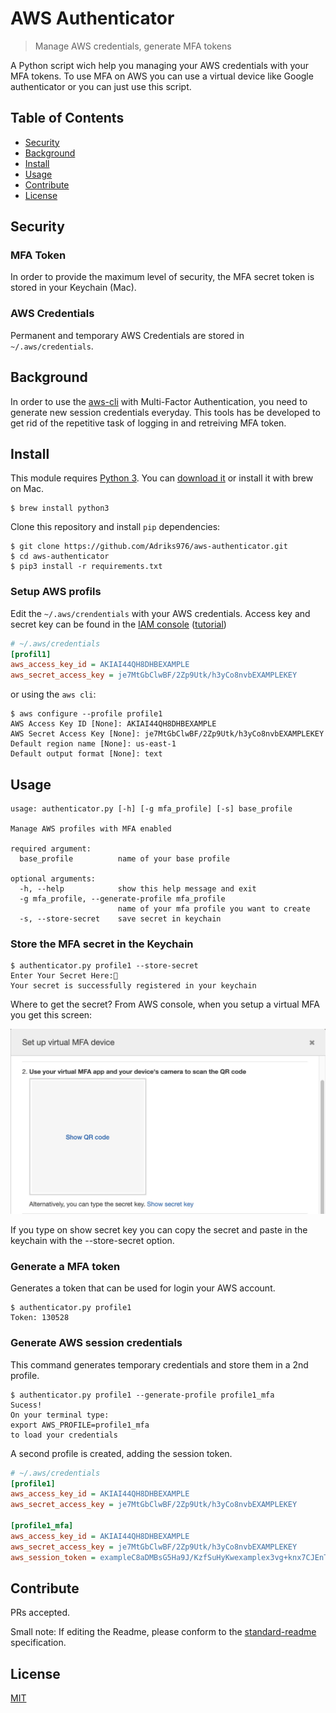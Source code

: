 # AWS Authenticator

> Manage AWS credentials, generate MFA tokens

A Python script wich help you managing your AWS credentials with your MFA tokens.
To use MFA on AWS you can use a virtual device like Google authenticator or you can just use this script.

## Table of Contents

- [Security](#security)
- [Background](#background)
- [Install](#install)
- [Usage](#usage)
- [Contribute](#contribute)
- [License](#license)

## Security

### MFA Token

In order to provide the maximum level of security, the MFA secret token is stored in your Keychain (Mac).

### AWS Credentials

Permanent and temporary AWS Credentials are stored in `~/.aws/credentials`.

## Background

In order to use the [aws-cli](https://aws.amazon.com/cli/) with Multi-Factor Authentication, you need to generate new session credentials everyday. This tools has be developed to get rid of the repetitive task of logging in and retreiving MFA token.

## Install

This module requires [Python 3](https://www.python.org/downloads/).
You can [download it](https://www.python.org/downloads/) or install it with brew on Mac.

```
$ brew install python3
```

Clone this repository and install `pip` dependencies:

```
$ git clone https://github.com/Adriks976/aws-authenticator.git
$ cd aws-authenticator
$ pip3 install -r requirements.txt
```

### Setup AWS profils

Edit the `~/.aws/crendentials` with your AWS credentials. Access key and secret key can be found in the [IAM console](https://console.aws.amazon.com/iam/home?#home) ([tutorial](https://docs.aws.amazon.com/cli/latest/userguide/cli-chap-getting-started.html))

```ini
# ~/.aws/credentials
[profil1]
aws_access_key_id = AKIAI44QH8DHBEXAMPLE
aws_secret_access_key = je7MtGbClwBF/2Zp9Utk/h3yCo8nvbEXAMPLEKEY
```

or using the `aws cli`:

```
$ aws configure --profile profile1
AWS Access Key ID [None]: AKIAI44QH8DHBEXAMPLE
AWS Secret Access Key [None]: je7MtGbClwBF/2Zp9Utk/h3yCo8nvbEXAMPLEKEY
Default region name [None]: us-east-1
Default output format [None]: text
```

## Usage

```
usage: authenticator.py [-h] [-g mfa_profile] [-s] base_profile

Manage AWS profiles with MFA enabled

required argument:
  base_profile          name of your base profile

optional arguments:
  -h, --help            show this help message and exit
  -g mfa_profile, --generate-profile mfa_profile
                        name of your mfa profile you want to create
  -s, --store-secret    save secret in keychain
```

### Store the MFA secret in the Keychain

```
$ authenticator.py profile1 --store-secret
Enter Your Secret Here:🔑
Your secret is successfully registered in your keychain
```

Where to get the secret?
From AWS console, when you setup a virtual MFA you get this screen:

![Alt text](get_secret.jpg?raw=true "Get secret")

If you type on show secret key you can copy the secret and paste in the keychain with the --store-secret option.

### Generate a MFA token

Generates a token that can be used for login your AWS account.

```
$ authenticator.py profile1
Token: 130528
```

### Generate AWS session credentials

This command generates temporary credentials and store them in a 2nd profile.

```
$ authenticator.py profile1 --generate-profile profile1_mfa
Sucess!
On your terminal type:
export AWS_PROFILE=profile1_mfa
to load your credentials
```

A second profile is created, adding the session token.

```ini
# ~/.aws/credentials
[profile1]
aws_access_key_id = AKIAI44QH8DHBEXAMPLE
aws_secret_access_key = je7MtGbClwBF/2Zp9Utk/h3yCo8nvbEXAMPLEKEY

[profile1_mfa]
aws_access_key_id = AKIAI44QH8DHBEXAMPLE
aws_secret_access_key = je7MtGbClwBF/2Zp9Utk/h3yCo8nvbEXAMPLEKEY
aws_session_token = exampleC8aDMBsG5Ha9J/KzfSuHyKwexamplex3vg+knx7CJEnTSGGf3pmEWFuMS3dLUWlVgmIGaIv6ELrL/7ZVfVPIwOgGi8JrBX9UpI9VCHCnX+Ogb0TyiZasLsaFP9k1cFXBTiHve1agOW7b8IWVUzexample1C112M2gjxOEk9oFxgqGfZVHp7Zk4R6iTgQ9HckxoIZ/c4vhwL6Sfexamplefc3FOGgZhlcMFSrIr5tUwHeLRoOYqtzJDGMAsaoTyrvKJHttdQF
```

## Contribute

PRs accepted.

Small note: If editing the Readme, please conform to the [standard-readme](https://github.com/RichardLitt/standard-readme) specification.

## License

[MIT](LICENSE)
